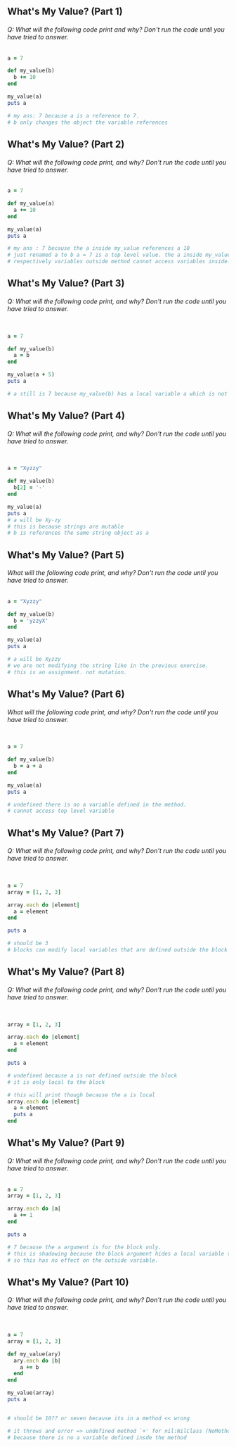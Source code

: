 

## What's My Value? (Part 1)
###### Q: What will the following code print and why? Don't run the code until you have tried to answer.

``` ruby
a = 7

def my_value(b)
  b += 10
end

my_value(a)
puts a

# my ans: 7 because a is a reference to 7. 
# b only changes the object the variable references 

```

## What's My Value? (Part 2)

###### Q: What will the following code print, and why? Don't run the code until you have tried to answer.

```ruby
a = 7

def my_value(a)
  a += 10
end

my_value(a)
puts a

# my ans : 7 because the a inside my_value references a 10
# just renamed a to b a = 7 is a top level value. the a inside my_value() is a local variable.
# respectively variables outside method cannot access variables inside. vice versa.

```

## What's My Value? (Part 3)
###### Q: What will the following code print, and why? Don't run the code until you have tried to answer.

```ruby

a = 7

def my_value(b)
  a = b
end

my_value(a + 5)
puts a

# a still is 7 because my_value(b) has a local variable a which is not seen outside

```


## What's My Value? (Part 4)

###### Q: What will the following code print, and why? Don't run the code until you have tried to answer.

```ruby

a = "Xyzzy"

def my_value(b)
  b[2] = '-'
end

my_value(a)
puts a
# a will be Xy-zy
# this is because strings are mutable 
# b is references the same string object as a

```


## What's My Value? (Part 5)

###### What will the following code print, and why? Don't run the code until you have tried to answer.

```ruby
a = "Xyzzy"

def my_value(b)
  b = 'yzzyX'
end

my_value(a)
puts a

# a will be Xyzzy
# we are not modifying the string like in the previous exercise.
# this is an assignment. not mutation.


```

## What's My Value? (Part 6)

###### What will the following code print, and why? Don't run the code until you have tried to answer.

```ruby

a = 7

def my_value(b)
  b = a + a
end

my_value(a)
puts a

# undefined there is no a variable defined in the method.
# cannot access top level variable

```


## What's My Value? (Part 7)

###### Q: What will the following code print, and why? Don't run the code until you have tried to answer.

```ruby

a = 7
array = [1, 2, 3]

array.each do |element|
  a = element
end

puts a

# should be 3
# blocks can modify local variables that are defined outside the block

```



## What's My Value? (Part 8)
###### Q: What will the following code print, and why? Don't run the code until you have tried to answer.

```ruby

array = [1, 2, 3]

array.each do |element|
  a = element
end

puts a

# undefined because a is not defined outside the block
# it is only local to the block

# this will print though because the a is local
array.each do |element|
  a = element
  puts a
end

```

## What's My Value? (Part 9)
###### Q: What will the following code print, and why? Don't run the code until you have tried to answer.

```ruby
a = 7
array = [1, 2, 3]

array.each do |a|
  a += 1
end

puts a

# 7 because the a argument is for the block only.
# this is shadowing because the block argument hides a local variable that is defined outside the block.
# so this has no effect on the outside variable.

```


## What's My Value? (Part 10)
###### Q: What will the following code print, and why? Don't run the code until you have tried to answer.

```ruby

a = 7
array = [1, 2, 3]

def my_value(ary)
  ary.each do |b|
    a += b
  end
end

my_value(array)
puts a


# should be 10?? or seven because its in a method << wrong 

# it throws and error => undefined method `+' for nil:NilClass (NoMethodError)
# because there is no a variable defined insde the method


```